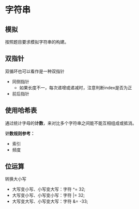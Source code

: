 #  字符串

## 模拟

按照题目要求模拟字符串的构建。

## 双指针

双循环也可以看作是一种双指针

* 同侧指针
    * 如果长度不一，每次递增或递减时，注意判断index是否为正
* 前后指针

## 使用哈希表

通过统计字母的**计数**，来对比多个字符串之间能不能互相组成或抵消。

**计数规则参考：**
* 索引
* 频度

## 位运算

转换大小写

* 大写变小写、小写变大写：字符 ^= 32;
* 大写变小写、小写变小写：字符 |= 32;
* 大写变大写、小写变大写：字符 &= -33;
